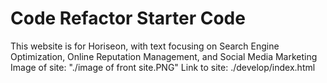 # Code Refactor Starter Code
This website is for Horiseon, with text focusing on Search Engine Optimization, Online Reputation Management, and Social Media Marketing
Image of site: "./image of front site.PNG"
Link to site: ./develop/index.html
